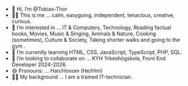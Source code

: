 - 👋 Hi, I’m @Tobias-Thor
- 🙋‍♂️ This is me ... calm, easygoing, independent, tenacious, creative, curious.
- 👀 I’m interested in ... IT & Computers, Technology, Reading factual books, Movies, Music & Singing, Animals & Nature, Cooking (sometimes), Culture & Society, Taking shorter walks and going to the gym .
- 🌱 I’m currently learning HTML, CSS, JavaScript, TypeScript, PHP, SQL.
- 💞️ I’m looking to collaborate on ... KYH Yrkeshögskola, Front End Developer 2024-2026.
- 😄 Pronouns: ... Han/Honom (He/Him)
- 👨‍💻 My background ... I am a trained IT-technician.
<!---
Tobias-Thor/Tobias-Thor is a ✨ special ✨ repository because its `README.md` (this file) appears on your GitHub profile.
You can click the Preview link to take a look at your changes.
--->
